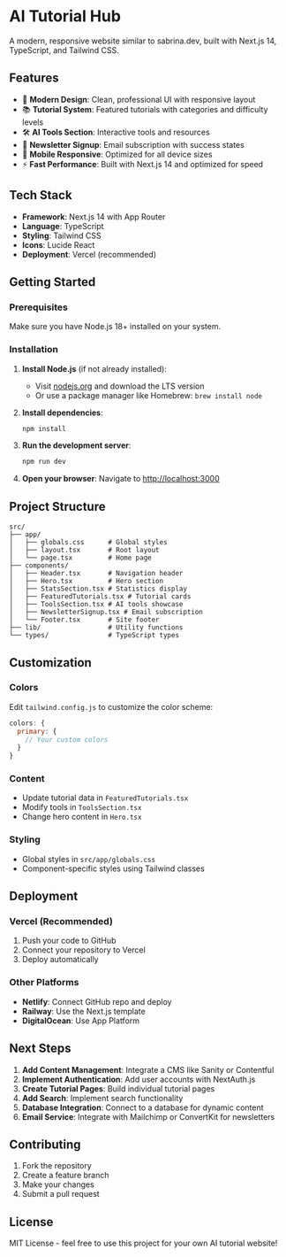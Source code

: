 # AI Tutorial Hub

A modern, responsive website similar to sabrina.dev, built with Next.js 14, TypeScript, and Tailwind CSS.

## Features

- 🎯 **Modern Design**: Clean, professional UI with responsive layout
- 📚 **Tutorial System**: Featured tutorials with categories and difficulty levels
- 🛠️ **AI Tools Section**: Interactive tools and resources
- 📧 **Newsletter Signup**: Email subscription with success states
- 📱 **Mobile Responsive**: Optimized for all device sizes
- ⚡ **Fast Performance**: Built with Next.js 14 and optimized for speed

## Tech Stack

- **Framework**: Next.js 14 with App Router
- **Language**: TypeScript
- **Styling**: Tailwind CSS
- **Icons**: Lucide React
- **Deployment**: Vercel (recommended)

## Getting Started

### Prerequisites

Make sure you have Node.js 18+ installed on your system.

### Installation

1. **Install Node.js** (if not already installed):
   - Visit [nodejs.org](https://nodejs.org/) and download the LTS version
   - Or use a package manager like Homebrew: `brew install node`

2. **Install dependencies**:
   ```bash
   npm install
   ```

3. **Run the development server**:
   ```bash
   npm run dev
   ```

4. **Open your browser**:
   Navigate to [http://localhost:3000](http://localhost:3000)

## Project Structure

```
src/
├── app/
│   ├── globals.css      # Global styles
│   ├── layout.tsx       # Root layout
│   └── page.tsx         # Home page
├── components/
│   ├── Header.tsx       # Navigation header
│   ├── Hero.tsx         # Hero section
│   ├── StatsSection.tsx # Statistics display
│   ├── FeaturedTutorials.tsx # Tutorial cards
│   ├── ToolsSection.tsx # AI tools showcase
│   ├── NewsletterSignup.tsx # Email subscription
│   └── Footer.tsx       # Site footer
├── lib/                 # Utility functions
└── types/               # TypeScript types
```

## Customization

### Colors
Edit `tailwind.config.js` to customize the color scheme:
```javascript
colors: {
  primary: {
    // Your custom colors
  }
}
```

### Content
- Update tutorial data in `FeaturedTutorials.tsx`
- Modify tools in `ToolsSection.tsx`
- Change hero content in `Hero.tsx`

### Styling
- Global styles in `src/app/globals.css`
- Component-specific styles using Tailwind classes

## Deployment

### Vercel (Recommended)

1. Push your code to GitHub
2. Connect your repository to Vercel
3. Deploy automatically

### Other Platforms

- **Netlify**: Connect GitHub repo and deploy
- **Railway**: Use the Next.js template
- **DigitalOcean**: Use App Platform

## Next Steps

1. **Add Content Management**: Integrate a CMS like Sanity or Contentful
2. **Implement Authentication**: Add user accounts with NextAuth.js
3. **Create Tutorial Pages**: Build individual tutorial pages
4. **Add Search**: Implement search functionality
5. **Database Integration**: Connect to a database for dynamic content
6. **Email Service**: Integrate with Mailchimp or ConvertKit for newsletters

## Contributing

1. Fork the repository
2. Create a feature branch
3. Make your changes
4. Submit a pull request

## License

MIT License - feel free to use this project for your own AI tutorial website!


